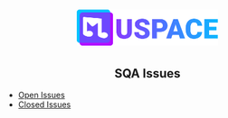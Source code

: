 <html>
    <head>
        <meta charset="utf-8" />
        <title>MuSpace Project Page</title>
        <meta
            name="description"
            content="The SQA issues for the duration of the project"
            />
        <meta name="viewport" content="width=device-width, initial-scale=1" />
        <link href="./style.css" rel="stylesheet" />
    </head>
    <body>
        <h1 align="center">
            <a href="./"
                ><img id="header-logo" src="./logo.svg" width="250" alt="MuSpace logo"
                /></a>
        </h1>
<body>
    
<h2 align="center">SQA Issues</h2>
    <ul>
        <li>
   <a href = "https://github.com/SherRao/MuSpace/issues?q=is%3Aopen+is%3Aissue">Open Issues</a>
        </li>
        <li>
   <a href = "https://github.com/SherRao/MuSpace/issues?q=is%3Aissue+is%3Aclosed">Closed Issues</a>
        </li>
    </ul>
</body>
